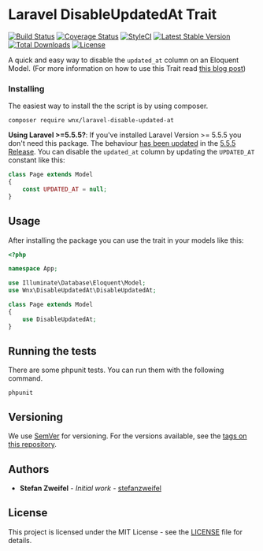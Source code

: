 # Laravel DisableUpdatedAt Trait

[![Build Status](https://travis-ci.org/stefanzweifel/laravel-disable-updated-at.svg)](https://travis-ci.org/stefanzweifel/laravel-disable-updated-at)
[![Coverage Status](https://coveralls.io/repos/github/stefanzweifel/laravel-disable-updated-at/badge.svg?branch=feature%2Fadd-coveralls)](https://coveralls.io/github/stefanzweifel/laravel-disable-updated-at?branch=feature%2Fadd-coveralls)
[![StyleCI](https://styleci.io/repos/103444695/shield?branch=master)](https://styleci.io/repos/103444695)
[![Latest Stable Version](https://poser.pugx.org/wnx/laravel-disable-updated-at/v/stable)](https://packagist.org/packages/wnx/laravel-disable-updated-at)
[![Total Downloads](https://poser.pugx.org/wnx/laravel-disable-updated-at/downloads)](https://packagist.org/packages/wnx/laravel-disable-updated-at)
[![License](https://poser.pugx.org/wnx/laravel-disable-updated-at/license)](https://packagist.org/packages/wnx/laravel-disable-updated-at)


A quick and easy way to disable the `updated_at` column on an Eloquent Model. (For more information on how to use this Trait read [this blog post](https://stefanzweifel.io/posts/disableupdatedat-trait-for-laravel-5-4))

### Installing

The easiest way to install the the script is by using composer.

```shell
composer require wnx/laravel-disable-updated-at
```

**Using Laravel >=5.5.5?**: If you've installed Laravel Version >= 5.5.5 you don't need this package. The behaviour [has been updated](https://github.com/laravel/framework/pull/21178) in the [5.5.5 Release](https://github.com/laravel/framework/releases/tag/v5.5.5).
You can disable the `updated_at` column by updating the `UPDATED_AT` constant like this:

```php
class Page extends Model
{
    const UPDATED_AT = null;
}
```


## Usage

After installing the package you can use the trait in your models like this:

```php
<?php

namespace App;

use Illuminate\Database\Eloquent\Model;
use Wnx\DisableUpdatedAt\DisableUpdatedAt;

class Page extends Model
{
    use DisableUpdatedAt;
}
```

## Running the tests

There are some phpunit tests. You can run them with the following command.

```shell
phpunit
```

## Versioning

We use [SemVer](http://semver.org/) for versioning. For the versions available, see the [tags on this repository](https://github.com/stefanzweifel/laravel-disable-updated-at/tags).

## Authors

* **Stefan Zweifel** - *Initial work* - [stefanzweifel](https://github.com/stefanzweifel)

## License

This project is licensed under the MIT License - see the [LICENSE](LICENSE) file for details.
